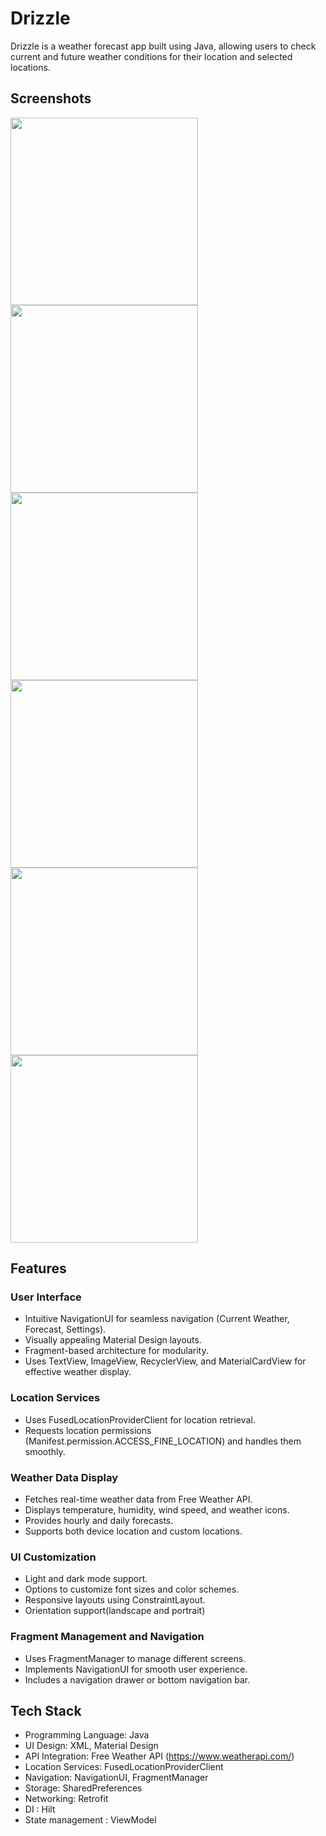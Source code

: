 # Drizzle 
Drizzle is a weather forecast app built using Java, allowing users to check current and future weather conditions for their location and selected locations.

## Screenshots
<img src="https://github.com/user-attachments/assets/4db25a4e-77d8-435a-879d-c77c96940368" width=300/>
<img src="https://github.com/user-attachments/assets/db276c06-f30d-420f-9c95-26d260c3f778" width=300/>
<img src="https://github.com/user-attachments/assets/f5c98907-0c34-4357-b1f9-6c3f02c2115f" width=300/>
<img src="https://github.com/user-attachments/assets/0d411de1-64be-461f-afd6-3154377761e3" width=300/>
<img src="https://github.com/user-attachments/assets/1daef3ee-3d9f-4871-aa01-f9c53f7ad91c" width=300/>
<img src="https://github.com/user-attachments/assets/83b31e25-ffa7-4e29-ae41-1c3e556b919a" width=300/>

## Features

### User Interface
* Intuitive NavigationUI for seamless navigation (Current Weather, Forecast, Settings).
* Visually appealing Material Design layouts.
* Fragment-based architecture for modularity.
* Uses TextView, ImageView, RecyclerView, and MaterialCardView for effective weather display.

### Location Services
* Uses FusedLocationProviderClient for location retrieval.
* Requests location permissions (Manifest.permission.ACCESS_FINE_LOCATION) and handles them smoothly.
  
### Weather Data Display
* Fetches real-time weather data from Free Weather API.
* Displays temperature, humidity, wind speed, and weather icons.
* Provides hourly and daily forecasts.
* Supports both device location and custom locations.

### UI Customization
* Light and dark mode support.
* Options to customize font sizes and color schemes.
* Responsive layouts using ConstraintLayout.
* Orientation support(landscape and portrait)

### Fragment Management and Navigation
* Uses FragmentManager to manage different screens.
* Implements NavigationUI for smooth user experience.
* Includes a navigation drawer or bottom navigation bar.

## Tech Stack

* Programming Language: Java
* UI Design: XML, Material Design
* API Integration: Free Weather API (https://www.weatherapi.com/)
* Location Services: FusedLocationProviderClient
* Navigation: NavigationUI, FragmentManager
* Storage: SharedPreferences
* Networking: Retrofit
* DI : Hilt
* State management : ViewModel
